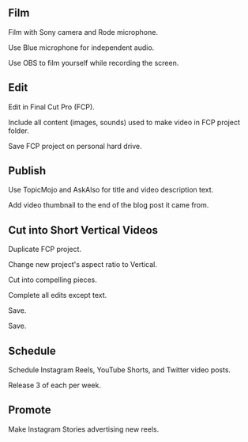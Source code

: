 ## Film

Film with Sony camera and Rode microphone.

Use Blue microphone for independent audio.

Use OBS to film yourself while recording the screen.

## Edit

Edit in Final Cut Pro (FCP).

Include all content (images, sounds) used to make video in FCP project folder.

Save FCP project on personal hard drive.

## Publish

Use TopicMojo and AskAlso for title and video description text.

Add video thumbnail to the end of the blog post it came from.

## Cut into Short Vertical Videos

Duplicate FCP project.

Change new project's aspect ratio to Vertical.

Cut into compelling pieces.

Complete all edits except text.

Save.

Save.

## Schedule

Schedule Instagram Reels, YouTube Shorts, and Twitter video posts.

Release 3 of each per week.

## Promote

Make Instagram Stories advertising new reels.
